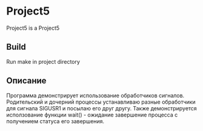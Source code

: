 # Project5
Project5 is a Project5

## Build
Run make in project directory

## Описание
Программа демонстрирует использование обработчиков сигналов.
Родительский и дочерний процессы устанавливаю разные обработчики
для сигнала SIGUSR1 и посылаю его друг другу. Также демонстрируется
исползование функции wait() - ожидание завершение процесса с получением
статуса его завершения.
